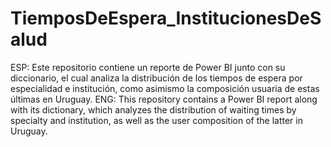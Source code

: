 # TiemposDeEspera_InstitucionesDeSalud
ESP: Este repositorio contiene un reporte de Power BI junto con su diccionario, el cual analiza la distribución de los tiempos de espera por especialidad e institución, como asimismo la composición usuaria de estas últimas en Uruguay.
ENG: This repository contains a Power BI report along with its dictionary, which analyzes the distribution of waiting times by specialty and institution, as well as the user composition of the latter in Uruguay.

